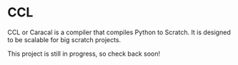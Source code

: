 # CCL
CCL or Caracal is a compiler that compiles Python to Scratch.
It is designed to be scalable for big scratch projects.

This project is still in progress, so check back soon!
